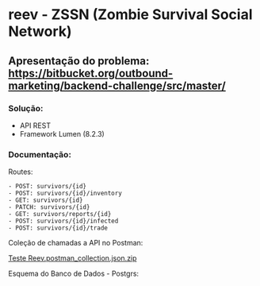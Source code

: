 # reev - ZSSN (Zombie Survival Social Network)

## Apresentação do problema: https://bitbucket.org/outbound-marketing/backend-challenge/src/master/

### Solução:
* API REST
* Framework Lumen (8.2.3)


### Documentação:
Routes:
```
- POST: survivors/{id}
- POST: survivors/{id}/inventory
- GET: survivors/{id}
- PATCH: survivors/{id}
- GET: survivors/reports/{id}
- POST: survivors/{id}/infected
- POST: survivors/{id}/trade
```

Coleção de chamadas a API no Postman:

[Teste Reev.postman_collection.json.zip](https://github.com/guiimarques18/reev/files/6365452/Teste.Reev.postman_collection.json.zip)


Esquema do Banco de Dados - Postgrs:
